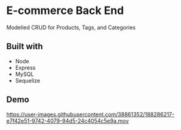 # E-commerce Back End

Modelled CRUD for Products, Tags, and Categories

## Built with

- Node
- Express
- MySQL
- Sequelize

## Demo

https://user-images.githubusercontent.com/38861352/188286217-e7f42e51-9742-4079-94d5-24c4054c5e9a.mov
